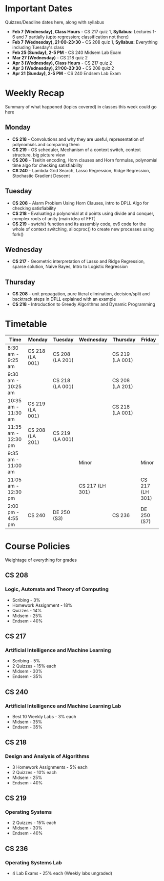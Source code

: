 # Important Dates

Quizzes/Deadline dates here, along with syllabus

- **Feb 7 (Wednesday), Class Hours** - CS 217 quiz 1, **Syllabus:** Lectures 1-6 and 7 partially (upto regression; classification not there)
- **Feb 7 (Wednesday), 21:00-23:30** - CS 208 quiz 1, **Syllabus:** Everything including Tuesday's class
- **Feb 25 (Sunday), 2-5 PM** - CS 240 Midsem Lab Exam
- **Mar 27 (Wednesday)** - CS 218 quiz 2
- **Apr 3 (Wednesday), Class Hours** - CS 217 quiz 2
- **Apr 3 (Wednesday), 21:00-23:30** - CS 208 quiz 2
- **Apr 21 (Sunday), 2-5 PM** - CS 240 Endsem Lab Exam

# Weekly Recap

Summary of what happened (topics covered) in classes this week could go here

## Monday

- **CS 218** - Convolutions and why they are useful, representation of polynomials and comparing them
- **CS 219** - OS scheduler, Mechanism of a context switch, context structure, big picture view
- **CS 208** - Tseitin encoding, Horn clauses and Horn formulas, polynomial time algo for checking satisfiability
- **CS 240** - Lambda Grid Search, Lasso Regression, Ridge Regression, Stochastic Gradient Descent

## Tuesday

- **CS 208** - Alarm Problem Using Horn Clauses, intro to DPLL Algo for checking satisfiability 
- **CS 218** - Evaluating a polynomial at d points using divide and conquer, complex roots of unity (main idea of FFT)
- **CS 219** - swtch() function and its assembly code, xv6 code for the whole of context switching, allocproc() to create new processes using fork()

## Wednesday

- **CS 217** - Geometric interpretation of Lasso and Ridge Regression, sparse solution, Naive Bayes, Intro to Logistic Regression

## Thursday

- **CS 208** - unit propagation, pure literal elimination, decision/split and backtrack steps in DPLL explained with an example
- **CS 218** - Introduction to Greedy Algorithms and Dynamic Programming

# Timetable

| Time                | Monday          | Tuesday         | Wednesday       | Thursday        | Friday         |
|---------------------|-----------------|-----------------|-----------------|-----------------|----------------|
| 8:30 am - 9:25 am   | CS 218 (LA 001) | CS 208 (LA 201) |                 | CS 219 (LA 001) |                |
| 9:30 am - 10:25 am  |                 | CS 218 (LA 001) |                 | CS 208 (LA 201) |                |
| 10:35 am - 11:30 am | CS 219 (LA 001) |                 |                 | CS 218 (LA 001) |                |
| 11:35 am - 12:30 pm | CS 208 (LA 201) | CS 219 (LA 001) |                 |                 |                |
| 9:35 am - 11:00 am  |                 |                 | Minor           |                 | Minor          |
| 11:05 am - 12:30 pm |                 |                 | CS 217 (LH 301) |                 | CS 217 (LH 301)|
| 2:00 pm - 4:55 pm   | CS 240          | DE 250 (S3)     |                 | CS 236          | DE 250 (S7)    |

# Course Policies

Weightage of everything for grades

## CS 208

### Logic, Automata and Theory of Computing

- Scribing - 3%
- Homework Assignment - 18%
- Quizzes - 14%
- Midsem - 25%
- Endsem - 40%

## CS 217

### Artificial Intelligence and Machine Learning

- Scribing - 5%
- 2 Quizzes - 15% each
- Midsem - 30%
- Endsem - 35%

## CS 240

### Artificial Intelligence and Machine Learning Lab

- Best 10 Weekly Labs - 3% each
- Midsem - 35%
- Endsem - 35%

## CS 218

### Design and Analysis of Algorithms

- 3 Homework Assignments - 5% each
- 2 Quizzes - 10% each
- Midsem - 25%
- Endsem - 40%

## CS 219

### Operating Systems

- 2 Quizzes - 15% each
- Midsem - 30%
- Endsem - 40%

## CS 236

### Operating Systems Lab

- 4 Lab Exams - 25% each (Weekly labs ungraded)
